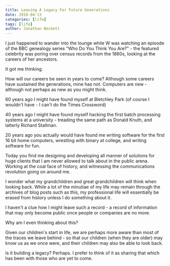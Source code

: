 ```yaml
---
title: Leaving A Legacy For Future Generations
date: 2010-04-13
categories: [life]
tags: [life]
author: Jonathan Beckett
---
```


I just happened to wander into the lounge while W was watching an episode of the BBC genealogy series "Who Do You Think You Are?" - the featured celebrity was poring over census records from the 1860s, looking at the careers of her ancestors.

It got me thinking.

How will our careers be seen in years to come? Although some careers have sustained the generations, mine has not. Computers are new - although not perhaps as new as you might think.

60 years ago I might have found myself at Bletchley Park (of course I wouldn't have - I can't do the Times Crossword)

40 years ago I might have found myself hacking the first batch processing systems at a university - treading the same path as Donald Knuth, and latterly Richard Stallman.

20 years ago you actually would have found me writing software for the first 16 bit home computers, wrestling with binary at college, and writing software for fun.

Today you find me designing and developing all manner of solutions for huge clients that I am never allowed to talk about in the public arena. Working at the coal face of history, and witnessing the communications revolution going on around me.

I wonder what my grandchildren and great grandchildren will think when looking back. While a lot of the minutiae of my life may remain through the archives of blog posts such as this, my professional life will essentially be erased from history unless I do something about it.

I haven't a clue how I might leave such a record - a record of information that may only become public once people or companies are no more.

Why am I even thinking about this?

Given our children's start in life, we are perhaps more aware than most of the traces we leave behind - so that our children (when they are older) may know us as we once were, and their children may also be able to look back.

Is it building a legacy? Perhaps. I prefer to think of it as sharing that which has been with those who are yet to come.